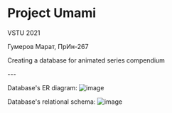 # Project Umami
VSTU 2021 <p>
Гумеров Марат, ПрИн-267 <p>
Creating a database for animated series compendium <p> --- <p>


Database's ER diagram:
![image](https://user-images.githubusercontent.com/80543943/110986187-66475180-837e-11eb-9ff9-a3fcecb317bd.png)

Database's relational schema:
![image](https://user-images.githubusercontent.com/80543943/110986289-89720100-837e-11eb-9d9a-c73a7e191a18.png)
